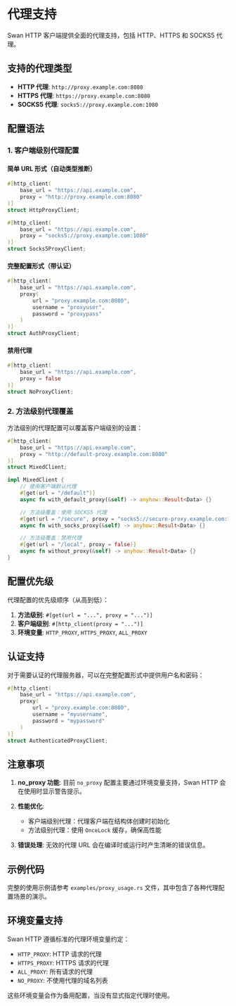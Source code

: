 # 代理支持

Swan HTTP 客户端提供全面的代理支持，包括 HTTP、HTTPS 和 SOCKS5 代理。

## 支持的代理类型

- **HTTP 代理**: `http://proxy.example.com:8080`
- **HTTPS 代理**: `https://proxy.example.com:8080`
- **SOCKS5 代理**: `socks5://proxy.example.com:1080`

## 配置语法

### 1. 客户端级别代理配置

#### 简单 URL 形式（自动类型推断）
```rust
#[http_client(
    base_url = "https://api.example.com",
    proxy = "http://proxy.example.com:8080"
)]
struct HttpProxyClient;

#[http_client(
    base_url = "https://api.example.com",
    proxy = "socks5://proxy.example.com:1080"
)]
struct Socks5ProxyClient;
```

#### 完整配置形式（带认证）
```rust
#[http_client(
    base_url = "https://api.example.com",
    proxy(
        url = "proxy.example.com:8080",
        username = "proxyuser",
        password = "proxypass"
    )
)]
struct AuthProxyClient;
```

#### 禁用代理
```rust
#[http_client(
    base_url = "https://api.example.com",
    proxy = false
)]
struct NoProxyClient;
```

### 2. 方法级别代理覆盖

方法级别的代理配置可以覆盖客户端级别的设置：

```rust
#[http_client(
    base_url = "https://api.example.com",
    proxy = "http://default-proxy.example.com:8080"
)]
struct MixedClient;

impl MixedClient {
    // 使用客户端默认代理
    #[get(url = "/default")]
    async fn with_default_proxy(&self) -> anyhow::Result<Data> {}

    // 方法级覆盖：使用 SOCKS5 代理
    #[get(url = "/secure", proxy = "socks5://secure-proxy.example.com:1080")]
    async fn with_socks_proxy(&self) -> anyhow::Result<Data> {}

    // 方法级覆盖：禁用代理
    #[get(url = "/local", proxy = false)]
    async fn without_proxy(&self) -> anyhow::Result<Data> {}
}
```

## 配置优先级

代理配置的优先级顺序（从高到低）：

1. **方法级别**: `#[get(url = "...", proxy = "...")]`
2. **客户端级别**: `#[http_client(proxy = "...")]`
3. **环境变量**: `HTTP_PROXY`, `HTTPS_PROXY`, `ALL_PROXY`

## 认证支持

对于需要认证的代理服务器，可以在完整配置形式中提供用户名和密码：

```rust
#[http_client(
    base_url = "https://api.example.com",
    proxy(
        url = "proxy.example.com:8080",
        username = "myusername",
        password = "mypassword"
    )
)]
struct AuthenticatedProxyClient;
```

## 注意事项

1. **no_proxy 功能**: 目前 `no_proxy` 配置主要通过环境变量支持，Swan HTTP 会在使用时显示警告提示。

2. **性能优化**: 
   - 客户端级别代理：代理客户端在结构体创建时初始化
   - 方法级别代理：使用 `OnceLock` 缓存，确保高性能

3. **错误处理**: 无效的代理 URL 会在编译时或运行时产生清晰的错误信息。

## 示例代码

完整的使用示例请参考 `examples/proxy_usage.rs` 文件，其中包含了各种代理配置场景的演示。

## 环境变量支持

Swan HTTP 遵循标准的代理环境变量约定：

- `HTTP_PROXY`: HTTP 请求的代理
- `HTTPS_PROXY`: HTTPS 请求的代理  
- `ALL_PROXY`: 所有请求的代理
- `NO_PROXY`: 不使用代理的域名列表

这些环境变量会作为备用配置，当没有显式指定代理时使用。